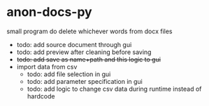 # anon-docs-py

small program do delete whichever words from docx files


- todo: add source document through gui
- todo: add preview after cleaning before saving
- ~~todo: add save as name+path and this logic to gui~~
- import data from csv
  - todo: add file selection in gui
  - todo: add parameter specification in gui
  - todo: add logic to change csv data during runtime instead of hardcode
    